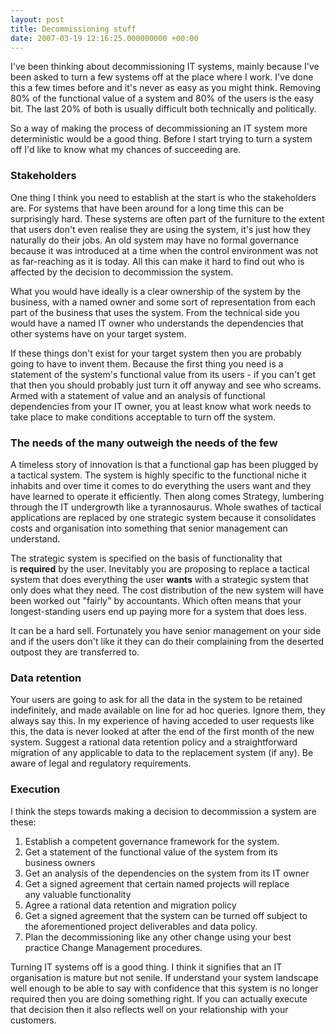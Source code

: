 ```yaml
---
layout: post
title: Decommissioning stuff
date: 2007-03-19 12:16:25.000000000 +00:00
---
```

I've been thinking about decommissioning IT systems, mainly because I've been asked to turn a few systems off at the place where I work. I've done this a few times before and it's never as easy as you might think. Removing 80% of the functional value of a system and 80% of the users is the easy bit. The last 20% of both is usually difficult both technically and politically.

So a way of making the process of decommissioning an IT system more deterministic would be a good thing. Before I start trying to turn a system off I'd like to know what my chances of succeeding are.
<h3>Stakeholders</h3>
One thing I think you need to establish at the start is who the stakeholders are. For systems that have been around for a long time this can be surprisingly hard. These systems are often part of the furniture to the extent that users don't even realise they are using the system, it's just how they naturally do their jobs. An old system may have no formal governance because it was introduced at a time when the control environment was not as far-reaching as it is today. All this can make it hard to find out who is affected by the decision to decommission the system.

What you would have ideally is a clear ownership of the system by the business, with a named owner and some sort of representation from each part of the business that uses the system. From the technical side you would have a named IT owner who understands the dependencies that other systems have on your target system.

If these things don't exist for your target system then you are probably going to have to invent them. Because the first thing you need is a statement of the system's functional value from its users - if you can't get that then you should probably just turn it off anyway and see who screams. Armed with a statement of value and an analysis of functional dependencies from your IT owner, you at least know what work needs to take place to make conditions acceptable to turn off the system.
<h3>The needs of the many outweigh the needs of the few</h3>
A timeless story of innovation is that a functional gap has been plugged by a tactical system. The system is highly specific to the functional niche it inhabits and over time it comes to do everything the users want and they have learned to operate it efficiently. Then along comes Strategy, lumbering through the IT undergrowth like a tyrannosaurus. Whole swathes of tactical applications are replaced by one strategic system because it consolidates costs and organisation into something that senior management can understand.

The strategic system is specified on the basis of functionality that is <strong>required</strong> by the user. Inevitably you are proposing to replace a tactical system that does everything the user <strong>wants</strong> with a strategic system that only does what they need. The cost distribution of the new system will have been worked out "fairly" by accountants. Which often means that your longest-standing users end up paying more for a system that does less.

It can be a hard sell. Fortunately you have senior management on your side and if the users don't like it they can do their complaining from the deserted outpost they are transferred to.
<h3>Data retention</h3>
Your users are going to ask for all the data in the system to be retained indefinitely, and made available on line for ad hoc queries. Ignore them, they always say this. In my experience of having acceded to user requests like this, the data is never looked at after the end of the first month of the new system. Suggest a rational data retention policy and a straightforward migration of any applicable to data to the replacement system (if any). Be aware of legal and regulatory requirements.
<h3>Execution</h3>
I think the steps towards making a decision to decommission a system are these:
<ol>
	<li>Establish a competent governance framework for the system.</li>
	<li>Get a statement of the functional value of the system from its business owners</li>
	<li>Get an analysis of the dependencies on the system from its IT owner</li>
	<li>Get a signed agreement that certain named projects will replace any valuable functionality</li>
	<li>Agree a rational data retention and migration policy</li>
	<li>Get a signed agreement that the system can be turned off subject to the aforementioned project deliverables and data policy.</li>
	<li>Plan the decommissioning like any other change using your best practice Change Management procedures.</li>
</ol>
Turning IT systems off is a good thing. I think it signifies that an IT organisation is mature but not senile. If understand your system landscape well enough to be able to say with confidence that this system is no longer required then you are doing something right. If you can actually execute that decision then it also reflects well on your relationship with your customers.
